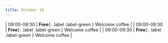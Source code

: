 ```yaml
---
title: October 18
---
```


| 09:00-09:30 |  **Free**{: .label .label-green } Welcome coffee  |
| 09:00-09:30 |  **Free**{: .label .label-green } Welcome coffee  |
| 09:00-09:30 |  **Free**{: .label .label-green } Welcome coffee  |

